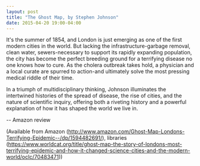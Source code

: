 ```yaml
---
layout: post
title: "The Ghost Map, by Stephen Johnson"
date: 2015-04-20 19:00-04:00
---
```

It's the summer of 1854, and London is just emerging as one of the first modern cities in the world. But lacking the infrastructure-garbage removal, clean water, sewers-necessary to support its rapidly expanding population, the city has become the perfect breeding ground for a terrifying disease no one knows how to cure. As the cholera outbreak takes hold, a physician and a local curate are spurred to action-and ultimately solve the most pressing medical riddle of their time.

In a triumph of multidisciplinary thinking, Johnson illuminates the intertwined histories of the spread of disease, the rise of cities, and the nature of scientific inquiry, offering both a riveting history and a powerful explanation of how it has shaped the world we live in.

-- Amazon review

(Available from Amazon (http://www.amazon.com/Ghost-Map-Londons-Terrifying-Epidemic--/dp/1594482691/), libraries (https://www.worldcat.org/title/ghost-map-the-story-of-londons-most-terrifying-epidemic-and-how-it-changed-science-cities-and-the-modern-world/oclc/70483471))
